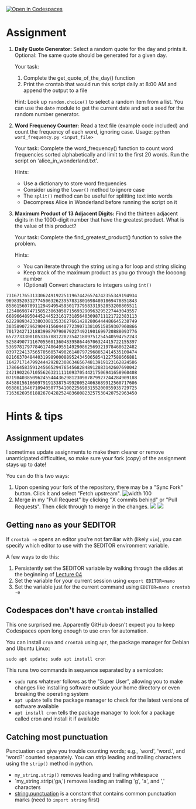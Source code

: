 [![Open in Codespaces](https://classroom.github.com/assets/launch-codespace-2972f46106e565e64193e422d61a12cf1da4916b45550586e14ef0a7c637dd04.svg)](https://classroom.github.com/open-in-codespaces?assignment_repo_id=16285295)
# Assignment

1. **Daily Quote Generator:** Select a random quote for the day and prints it. Optional: The same quote should be generated for a given day.

	Your task:
	1. Complete the get_quote_of_the_day() function
	2. Print the crontab that would run this script daily at 8:00 AM and append the output to a file

	Hint: Look up `random.choice()` to select a random item from a list. You can use the `date` module to get the current date and set a seed for the random number generator.
2. **Word Frequency Counter:** Read a text file (example code included) and count the frequency of each word, ignoring case.
	Usage: `python word_frequency.py <input_file>`  
	
	Your task: Complete the word_frequency() function to count word frequencies sorted alphabetically and limit to the first 20 words. Run the script on 'alice_in_wonderland.txt'.
	
	Hints:
	- Use a dictionary to store word frequencies
	- Consider using the `lower()` method to ignore case
	- The `split()` method can be useful for splitting text into words
	- Decompress Alice in Wonderland before running the script on it
3. **Maximum Product of 13 Adjacent Digits:** Find the thirteen adjacent digits in the 1000-digit number that have the greatest product. What is the value of this product?
	
	Your task: Complete the find_greatest_product() function to solve the problem.
	
	Hints:
	- You can iterate through the string using a for loop and string slicing
	- Keep track of the maximum product as you go through the loooong number
	- (Optional) Convert characters to integers using `int()`

```
73167176531330624919225119674426574742355349194934
96983520312774506326239578318016984801869478851843
85861560789112949495459501737958331952853208805511
12540698747158523863050715693290963295227443043557
66896648950445244523161731856403098711121722383113
62229893423380308135336276614282806444486645238749
30358907296290491560440772390713810515859307960866
70172427121883998797908792274921901699720888093776
65727333001053367881220235421809751254540594752243
52584907711670556013604839586446706324415722155397
53697817977846174064955149290862569321978468622482
83972241375657056057490261407972968652414535100474
82166370484403199890008895243450658541227588666881
16427171479924442928230863465674813919123162824586
17866458359124566529476545682848912883142607690042
24219022671055626321111109370544217506941658960408
07198403850962455444362981230987879927244284909188
84580156166097919133875499200524063689912560717606
05886116467109405077541002256983155200055935729725
71636269561882670428252483600823257530420752963450
```

# Hints & tips

## Assignment updates

I sometimes update assignments to make them clearer or remove unanticipated difficulties, so make sure your fork (copy) of the assignment stays up to date!

You can do this two ways:
1. Upon opening your fork of the repository, there may be a "Sync Fork" button. Click it and select "Fetch upstream".
	![width 100](media/sync_fork.webp) 
3. Merge in my "Pull Request" by clicking "X commits behind" or "Pull Requests". Then click through to merge in the changes.
![](media/commits_behind.png)
![](media/pull_request.png)

## Getting `nano` as your $EDITOR

If `crontab -e` opens an editor you're not familiar with (likely `vim`), you can specify which editor to use with the $EDITOR environment variable.

A few ways to do this:
1. Persistently set the $EDITOR variable by walking through the slides at the beginning of [Lecture 04](https://ds217.badmath.org/04)
2. Set the variable for your current session using `export EDITOR=nano`
3. Set the variable just for the current command using `EDITOR=nano crontab -e`

## Codespaces don't have `crontab` installed

This one surprised me. Apparently GitHub doesn't expect you to keep Codespaces open long enough to use `cron` for automation. 

You can install `cron` and `crontab` using `apt`, the package manager for Debian and Ubuntu Linux:

`sudo apt update; sudo apt install cron`

This runs two commands in sequence separated by a semicolon:

- `sudo` runs whatever follows as the "Super User", allowing you to make changes like installing software outside your home directory or even breaking the operating system
- `apt update` tells the package manager to check for the latest versions of software available
- `apt install cron` tells the package manager to look for a package called cron and install it if available

## Catching most punctuation

Punctuation can give you trouble counting words; e.g., 'word', 'word.', and 'word?' counted separately. You can strip leading and trailing characters using the `strip()` method in python.

- `my_string.strip()` removes leading and trailing whitespace
- `my_string.strip('ga,') removes leading an trailing 'g', 'a', and ',' characters
- [string.punctuation](https://www.geeksforgeeks.org/string-punctuation-in-python/) is a constant that contains common punctuation marks (need to `import string` first)


